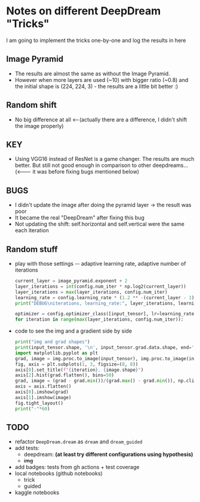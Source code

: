 # Notes on different DeepDream "Tricks"
I am going to implement the tricks one-by-one and log the results in here

Image Pyramid
---
- The results are almost the same as without the Image Pyramid.
- However when more layers are used (~10) with bigger ratio (~0.8) and the initial shape is (224, 224, 3) - the results are a little bit better :)

Random shift
---
- No big difference at all <--(actually there are a difference, I didn't shift the image properly)


KEY
---
- Using VGG16 instead of ResNet is a game changer. The results are much better. But still not good enough in comparison to other deepdreams... (<--- it was before fixing bugs mentioned below)

BUGS
---
- I didn't update the image after doing the pyramid layer -> the result was poor
- It became the real "DeepDream" after fixing this bug
- Not updating the shift: self.horizontal and self.vertical were the same each iteration

Random stuff
---
- play with those settings -- adaptive learning rate, adaptive number of iterations
    ```python
    current_layer = image_pyramid.exponent + 2
    layer_iterations = int(config.num_iter * np.log2(current_layer))
    layer_iterations = max(layer_iterations, config.num_iter)
    learning_rate = config.learning_rate * (1.2 ** -(current_layer - 1))
    print("DEBUG\niterations, learning_rate:", layer_iterations, learning_rate, sep="\n\t")

    optimizer = config.optimizer_class([input_tensor], lr=learning_rate, maximize=True)
    for iteration in range(max(layer_iterations, config.num_iter)):
    ```
- code to see the img and a gradient side by side
    ```python
    print("img and grad shapes")
    print(input_tensor.shape, '\n', input_tensor.grad.data.shape, end='')
    import matplotlib.pyplot as plt
    grad, image = img.proc.to_image(input_tensor), img.proc.to_image(input_tensor.grad.data)
    fig, axis = plt.subplots(1, 3, figsize=(8, 8))
    axis[0].set_title(f"{iteration}, {image.shape}")
    axis[2].hist(grad.flatten(), bins=50)
    grad, image = (grad - grad.min())/(grad.max() - grad.min()), np.clip(image, 0, 1)
    axis = axis.flatten()
    axis[0].imshow(grad)
    axis[1].imshow(image)
    fig.tight_layout()
    print("-"*60)
    ```

TODO
---
- refactor `DeepDream.dream` as `dream` and `dream_guided`
- add tests:
  - deepdream: **(at least try different configurations using hypothesis)**
  - ~~img~~
- add badges: tests from gh actions + test coverage
- local notebooks (github notebooks)
  - trick
  - guided
- kaggle notebooks